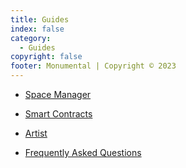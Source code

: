 ```yaml
---
title: Guides
index: false
category:
  - Guides
copyright: false
footer: Monumental | Copyright © 2023
--- 
```


- [Space Manager](spaceManager.md)

- [Smart Contracts](smartContracts.md)

- [Artist](artist.md)

- [Frequently Asked Questions](faq.md)

